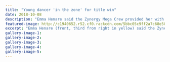 ```yaml
---
title: "Young dancer 'in the zone' for title win"
date: 2018-10-08
description: "Emma Henare said the Zynergy Mega Crew provided her with a great opportunity to learn hip hop, have fun & make friends..."
featured-image: http://c1940652.r52.cf0.rackcdn.com/5bbc05c9ff2a7c68e5000247/Emma-Henare-chron-8-oct.jpg
excerpt: "Emma Henare (front, third from right in yellow) said the Zynergy Mega Crew provided her with a great opportunity to learn hip hop, have fun and make friends."
gallery-image-1: 
gallery-image-2: 
gallery-image-3: 
gallery-image-4: 
gallery-image-5: 
---
```

